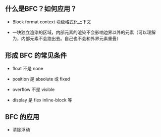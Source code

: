 ## 什么是BFC？如何应用？

- Block format context 块级格式化上下文

- 一块独立渲染的区域，内部元素的渲染不会影响边界以外的元素（可以理解为，内部元素不会跑出去。自己也不会和外界元素重叠）

## 形成 BFC 的常见条件

- float 不是 none

- position 是 absolute 或 fixed

- overflow 不是 visible

- display 是 flex inline-block 等

## BFC 的应用

- 清除浮动